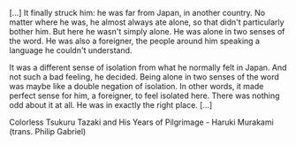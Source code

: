 [...] It finally struck him: he was far from Japan, in another country. No matter where he was, he almost always ate alone, so that didn't particularly bother him. But here he wasn't simply alone. He was alone in two senses of the word. He was also a foreigner, the people around him speaking a language he couldn't understand.

It was a different sense of isolation from what he normally felt in Japan. And not such a bad feeling, he decided. Being alone in two senses of the word was maybe like a double negation of isolation. In other words, it made perfect sense for him, a foreigner, to feel isolated here. There was nothing odd about it at all. He was in exactly the right place. [...]

Colorless Tsukuru Tazaki and His Years of Pilgrimage - Haruki Murakami (trans. Philip Gabriel)

